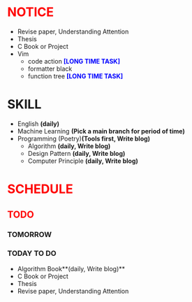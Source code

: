 # <font color=red>NOTICE</font>

- Revise paper, Understanding Attention
- Thesis
- C Book or Project
- Vim
  - code action <font color=blue>**[LONG TIME TASK]**</font>
  - formatter black
  - function tree <font color=blue>**[LONG TIME TASK]**</font>

# SKILL

- English **(daily)**
- Machine Learning **(Pick a main branch for period of time)**
- Programming (Poetry)**(Tools first, Write blog)**
  - Algorithm **(daily, Write blog)**
  - Design Pattern **(daily, Write blog)**
  - Computer Principle **(daily, Write blog)**

# <font color=red>SCHEDULE</font>

## <font color=red>TODO</font>

### TOMORROW

### TODAY TO DO

- Algorithm Book**(daily, Write blog)**
- C Book or Project
- Thesis
- Revise paper, Understanding Attention
